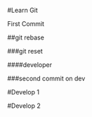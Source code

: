 #Learn Git

First Commit

##git rebase

###git reset

####developer

###second commit on dev

#Develop 1

#Develop 2